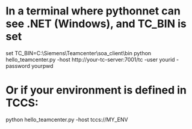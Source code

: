# In a terminal where pythonnet can see .NET (Windows), and TC_BIN is set

set TC_BIN=C:\Siemens\Teamcenter\soa_client\bin
python hello_teamcenter.py -host http://your-tc-server:7001/tc -user yourid -password yourpwd

# Or if your environment is defined in TCCS:

python hello_teamcenter.py -host tccs://MY_ENV
